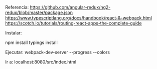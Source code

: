 Referencia:
https://github.com/angular-redux/ng2-redux/blob/master/package.json
https://www.typescriptlang.org/docs/handbook/react-&-webpack.html
https://scotch.io/tutorials/routing-react-apps-the-complete-guide


Instalar:

npm install
typings install

Ejecutar:
webpack-dev-server --progress --colors

Ir a:
localhost:8080/src/index.html
